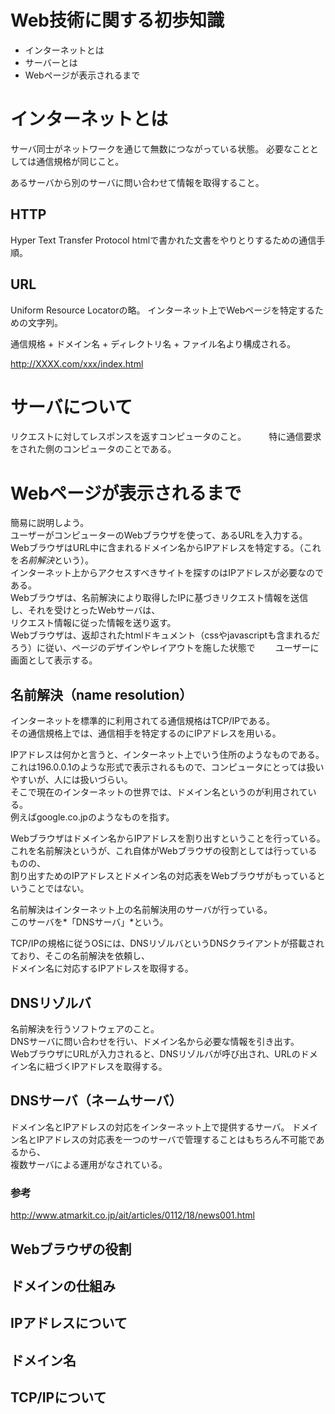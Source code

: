 # Web技術に関する初歩知識

- インターネットとは
- サーバーとは
- Webページが表示されるまで


# インターネットとは

サーバ同士がネットワークを通じて無数につながっている状態。
必要なこととしては通信規格が同じこと。

あるサーバから別のサーバに問い合わせて情報を取得すること。

## HTTP
 
Hyper Text Transfer Protocol
htmlで書かれた文書をやりとりするための通信手順。

## URL
Uniform Resource Locatorの略。
インターネット上でWebページを特定するための文字列。  

通信規格 + ドメイン名 + ディレクトリ名 + ファイル名より構成される。  

http://XXXX.com/xxx/index.html  

# サーバについて
リクエストに対してレスポンスを返すコンピュータのこと。  　　
特に通信要求をされた側のコンピュータのことである。  

# Webページが表示されるまで

簡易に説明しよう。  
ユーザーがコンピューターのWebブラウザを使って、あるURLを入力する。  
WebブラウザはURL中に含まれるドメイン名からIPアドレスを特定する。（これを*名前解決*という）。  
インターネット上からアクセスすべきサイトを探すのはIPアドレスが必要なのである。  
Webブラウザは、名前解決により取得したIPに基づきリクエスト情報を送信し、それを受けとったWebサーバは、  
リクエスト情報に従った情報を送り返す。  
Webブラウザは、返却されたhtmlドキュメント（cssやjavascriptも含まれるだろう）に従い、ページのデザインやレイアウトを施した状態で　　
ユーザーに画面として表示する。

## 名前解決（name resolution）
インターネットを標準的に利用されてる通信規格はTCP/IPである。  
その通信規格上では、通信相手を特定するのにIPアドレスを用いる。

IPアドレスは何かと言うと、インターネット上でいう住所のようなものである。
これは196.0.0.1のような形式で表示されるもので、コンピュータにとっては扱いやすいが、人には扱いづらい。  
そこで現在のインターネットの世界では、ドメイン名というのが利用されている。  
例えばgoogle.co.jpのようなものを指す。

Webブラウザはドメイン名からIPアドレスを割り出すということを行っている。
これを名前解決というが、これ自体がWebブラウザの役割としては行っているものの、  
割り出すためのIPアドレスとドメイン名の対応表をWebブラウザがもっているということではない。  

名前解決はインターネット上の名前解決用のサーバが行っている。  
このサーバを*「DNSサーバ」*という。

TCP/IPの規格に従うOSには、DNSリゾルバというDNSクライアントが搭載されており、そこの名前解決を依頼し、  
ドメイン名に対応するIPアドレスを取得する。

## DNSリゾルバ
名前解決を行うソフトウェアのこと。  
DNSサーバに問い合わせを行い、ドメイン名から必要な情報を引き出す。  
WebブラウザにURLが入力されると、DNSリゾルバが呼び出され、URLのドメイン名に紐づくIPアドレスを取得する。

## DNSサーバ（ネームサーバ）
ドメイン名とIPアドレスの対応をインターネット上で提供するサーバ。
ドメイン名とIPアドレスの対応表を一つのサーバで管理することはもちろん不可能であるから、  
複数サーバによる運用がなされている。

### 参考
http://www.atmarkit.co.jp/ait/articles/0112/18/news001.html


## Webブラウザの役割
## ドメインの仕組み
## IPアドレスについて
## ドメイン名
## TCP/IPについて